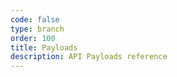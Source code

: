 ```yaml
---
code: false
type: branch
order: 100
title: Payloads
description: API Payloads reference
---
```


<RedirectToFirstChild />
